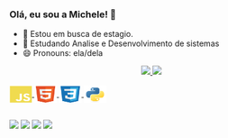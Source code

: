### Olá, eu sou a Michele! 👋

- 🔭 Estou em busca de estagio.
- 🌱 Estudando Analise e Desenvolvimento de sistemas
- 😄 Pronouns: ela/dela

<div align="center">
  <a href="https://github.com/michelequeiroz">
  <img height="180em" src="https://github-readme-stats.vercel.app/api?username=michelequeiroz&show_icons=true&theme=radical&include_all_commits=true&count_private=true"/>
  <img height="150em" src="https://github-readme-stats.vercel.app/api/top-langs/?username=michelequeiroz&layout=compact&langs_count=7&theme=radical"/>
</div>
  
 <div style="display: inline_block"><br>
  <img align="center" alt="michele-Js" height="30" width="40" src="https://raw.githubusercontent.com/devicons/devicon/master/icons/javascript/javascript-plain.svg">
  <img align="center" alt="michele-HTML" height="30" width="40" src="https://raw.githubusercontent.com/devicons/devicon/master/icons/html5/html5-original.svg">
  <img align="center" alt="michele-CSS" height="30" width="40" src="https://raw.githubusercontent.com/devicons/devicon/master/icons/css3/css3-original.svg">
  <img align="center" alt="michele-Python" height="30" width="40" src="https://raw.githubusercontent.com/devicons/devicon/master/icons/python/python-original.svg">
</div>
    
  ##
  
  <div>
    <a href="https://instagram.com/miih.qs" target="_blank"><img src="https://img.shields.io/badge/-Instagram-%23E4405F?style=for-the-badge&logo=instagram&logoColor=white" target="_blank"></a>
   <a href="https://discord.com/channels/@me" target="_blank"><img src="https://img.shields.io/badge/Discord-7289DA?style=for-the-badge&logo=discord&logoColor=white" target="_blank"></a> 
    <a href = "mailto:michellycastro29@hotmail.com"><img src="https://img.shields.io/badge/Gmail-D14836?style=for-the-badge&logo=gmail&logoColor=white" target="_blank"></a>
    <a href="https://www.linkedin.com/in/michele-queiroz-dos-santos/" target="_blank"><img src="https://img.shields.io/badge/-LinkedIn-%230077B5?style=for-the-badge&logo=linkedin&logoColor=white" target="_blank"></a> 
  </div> 
